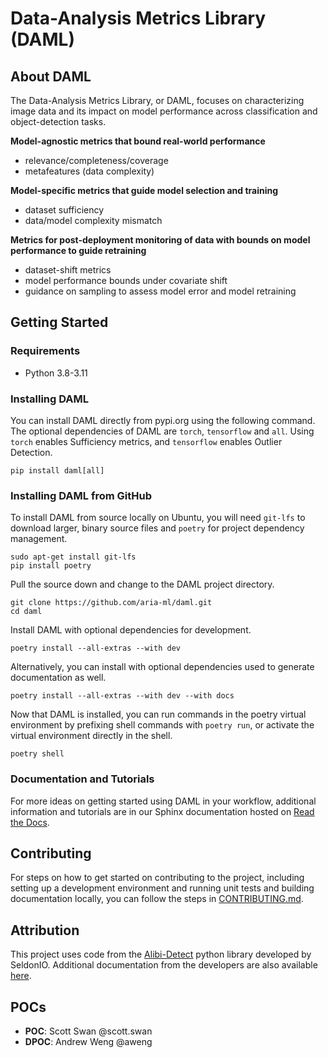 # Data-Analysis Metrics Library (DAML)

## About DAML

The Data-Analysis Metrics Library, or DAML, focuses on characterizing image data and its impact on model performance across classification and object-detection tasks.

**Model-agnostic metrics that bound real-world performance**
- relevance/completeness/coverage
- metafeatures (data complexity)

**Model-specific metrics that guide model selection and training**
- dataset sufficiency
- data/model complexity mismatch

**Metrics for post-deployment monitoring of data with bounds on model performance to guide retraining**
- dataset-shift metrics
- model performance bounds under covariate shift
- guidance on sampling to assess model error and model retraining

## Getting Started

### Requirements
- Python 3.8-3.11

### Installing DAML

You can install DAML directly from pypi.org using the following command.  The optional dependencies of DAML are `torch`, `tensorflow` and `all`.  Using `torch` enables Sufficiency metrics, and `tensorflow` enables Outlier Detection.

```
pip install daml[all]
```

### Installing DAML from GitHub

To install DAML from source locally on Ubuntu, you will need `git-lfs` to download larger, binary source files and `poetry` for project dependency management.

```
sudo apt-get install git-lfs
pip install poetry
```

Pull the source down and change to the DAML project directory.
```
git clone https://github.com/aria-ml/daml.git
cd daml
```



Install DAML with optional dependencies for development.
```
poetry install --all-extras --with dev
```

Alternatively, you can install with optional dependencies used to generate documentation as well.
```
poetry install --all-extras --with dev --with docs
```

Now that DAML is installed, you can run commands in the poetry virtual environment by prefixing shell commands with `poetry run`, or activate the virtual environment directly in the shell.
```
poetry shell
```

### Documentation and Tutorials
For more ideas on getting started using DAML in your workflow, additional information and tutorials are in our Sphinx documentation hosted on [Read the Docs](https://daml.readthedocs.io/).

## Contributing
For steps on how to get started on contributing to the project, including setting up a development environment and running unit tests and building documentation locally, you can follow the steps in [CONTRIBUTING.md](CONTRIBUTING.md).

## Attribution
This project uses code from the [Alibi-Detect](https://github.com/SeldonIO/alibi-detect) python library developed by SeldonIO.  Additional documentation from the developers are also available [here](https://docs.seldon.io/projects/alibi-detect/en/stable/).

## POCs
- **POC**: Scott Swan @scott.swan
- **DPOC**: Andrew Weng @aweng
